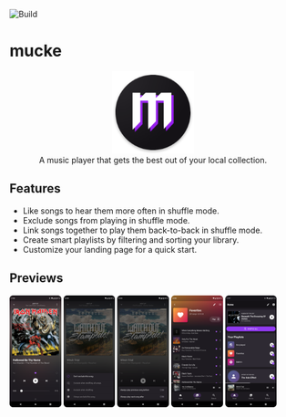 ![Build](https://github.com/moritz-weber/mucke/workflows/Build/badge.svg)


# mucke

<p align="center">
<img src="src/android/app/src/main/res/mipmap-xxxhdpi/ic_launcher.png" width="144px"/>
<br>
A music player that gets the best out of your local collection.
</p>

<!-- A music player that treats your precious files like no one else. -->

## Features

- Like songs to hear them more often in shuffle mode.
- Exclude songs from playing in shuffle mode.
- Link songs together to play them back-to-back in shuffle mode.
- Create smart playlists by filtering and sorting your library.
- Customize your landing page for a quick start.

## Previews

<img src="assets/screenshots/like.png" width="18%" />
<img src="assets/screenshots/exclude.png" width="18%" />
<img src="assets/screenshots/link.png" width="18%" />
<img src="assets/screenshots/smartlist.png" width="18%" />
<img src="assets/screenshots/home.png" width="18%" />
